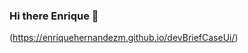 ### Hi there Enrique 👋

(https://enriquehernandezm.github.io/devBriefCaseUi/)
<!--
**EnriqueHernandezM/EnriqueHernandezM** is a ✨ _special_ ✨ repository because its `README.md` (this file) appears on your GitHub profile.

Here are some ideas to get you started:

- 🔭 I’m currently working on ...
- 🌱 I’m currently learning ...
- 👯 I’m looking to collaborate on ...
- 🤔 I’m looking for help with ...
- 💬 Ask me about ...
- 📫 How to reach me: ...
- 😄 Pronouns: ...
- ⚡ Fun fact: ...
[contributor guide index]
-->
